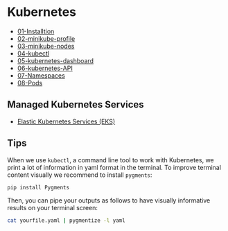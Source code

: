 # Kubernetes

- [01-Installtion](01-installation.md)
- [02-minikube-profile](02-minikube-profile.md)
- [03-minikube-nodes](03-minikube-nodes.md)
- [04-kubectl](04-kubectl.md)
- [05-kubernetes-dashboard](05-kubernetes-dashboard.md)
- [06-kubernetes-API](06-kubernetes-API.md)
- [07-Namespaces](07-Namespaces.md)
- [08-Pods](08-pods.md)


## Managed Kubernetes Services
- [Elastic Kubernetes Services (EKS)](EKS.md)

## Tips
When we use `kubectl`, a command line tool to work with Kubernetes, we print a lot of information in yaml format in the terminal. To improve terminal content visually we recommend to install `pygments`:
```bash
pip install Pygments
```
Then, you can pipe your outputs as follows to have visually informative results on your terminal screen:
```bash
cat yourfile.yaml | pygmentize -l yaml
```
